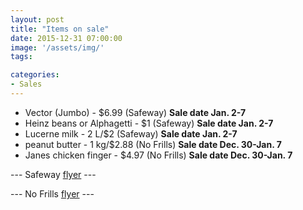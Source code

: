 ```yaml
---
layout: post
title: "Items on sale"
date: 2015-12-31 07:00:00
image: '/assets/img/'
tags:

categories:
- Sales
---
```




- Vector (Jumbo) - $6.99 (Safeway) **Sale date Jan. 2-7** 
- Heinz beans or Alphagetti - $1 (Safeway) **Sale date Jan. 2-7**
- Lucerne milk - 2 L/$2 (Safeway) **Sale date Jan. 2-7**
- peanut butter - 1 kg/$2.88 (No Frills) **Sale date Dec. 30-Jan. 7**
- Janes chicken finger - $4.97 (No Frills) **Sale date Dec. 30-Jan. 7**

--- Safeway [flyer](https://www.safeway.ca/flyer) --- <br>

--- No Frills [flyer](http://www.nofrills.ca/en_CA/flyers.pageview.banner@NOFR.storenum@3990.week@current.html) ---
